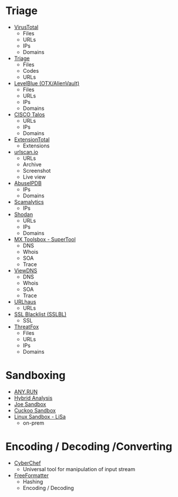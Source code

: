 # Triage

- [VirusTotal](https://www.virustotal.com/)
  - Files
  - URLs
  - IPs
  - Domains
- [Triage](https://tria.ge/)
  - Files
  - Codes
  - URLs
- [LevelBlue (OTX/AlienVault)](https://otx.alienvault.com/dashboard/new)
  - Files
  - URLs
  - IPs
  - Domains
- [CISCO Talos](https://www.talosintelligence.com/)
  - URLs
  - IPs
  - Domains
- [ExtensionTotal](https://www.extensiontotal.com/)
  - Extensions
- [urlscan.io](https://urlscan.io/)
  - URLs
  - Archive
  - Screenshot
  - Live view
- [AbuseIPDB](https://www.abuseipdb.com/)
  - IPs
  - Domains
- [Scamalytics](https://scamalytics.com/)
  - IPs
- [Shodan](https://www.shodan.io/)
  - URLs
  - IPs
  - Domains
- [MX Toolsbox - SuperTool](https://mxtoolbox.com/SuperTool.aspx)
  - DNS
  - Whois
  - SOA
  - Trace
- [ViewDNS](https://viewdns.info/)
  - DNS
  - Whois
  - SOA
  - Trace
- [URLhaus](https://urlhaus.abuse.ch/)
  - URLs
- [SSL Blacklist (SSLBL)](https://sslbl.abuse.ch/)
  - SSL
- [ThreatFox](https://threatfox.abuse.ch/)
  - Files
  - URLs
  - IPs
  - Domains

# Sandboxing

- [ANY.RUN](https://app.any.run/)
- [Hybrid Analysis](https://www.hybrid-analysis.com/)
- [Joe Sandbox](https://www.joesandbox.com/)
- [Cuckoo Sandbox](https://www.cuckoo.ee/)
- [Linux Sandbox - LiSa](https://github.com/danielpoliakov/LiSa)
  - on-prem

# Encoding / Decoding /Converting

- [CyberChef](https://gchq.github.io/CyberChef/)
  - Universal tool for manipulation of input stream
- [FreeFormatter](https://freeformatter.com/encoders-cryptography.html)
  - Hashing
  - Encoding / Decoding


